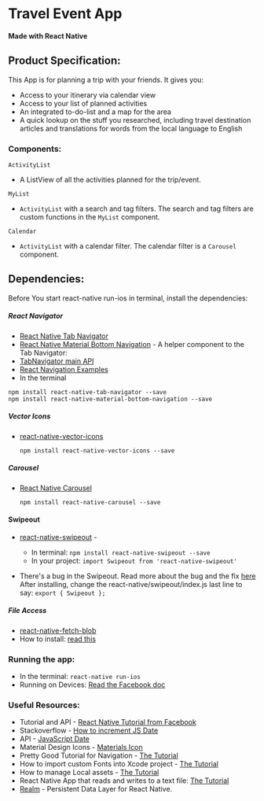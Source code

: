 # Travel Event App 
#### Made with React Native

## Product Specification:
This App is for planning a trip with your friends. It gives you:

* Access to your itinerary via calendar view
* Access to your list of planned activities
* An integrated to-do-list and a map for the area
* A quick lookup on the stuff you researched, including travel destination articles and translations for words from the local language to English

### Components:

``ActivityList`` 

* A ListView of all the activities planned for the trip/event.

``MyList`` 

* ``ActivityList`` with a search and tag filters. The search and tag filters are custom functions in the ``MyList`` component.

``Calendar``

* ``ActivityList`` with a calendar filter. The calendar filter is a ``Carousel`` component.


## Dependencies:
Before You start react-native run-ios in terminal, install the dependencies:
 
##### React Navigator
* [React Native Tab Navigator](https://github.com/expo/react-native-tab-navigator)
* [React Native Material Bottom Navigation](https://www.npmjs.com/package/react-native-material-bottom-navigation) -  A helper component to the Tab Navigator: 
* [TabNavigator main API](https://reactnavigation.org/docs/navigators/tab)
* [React Navigation Examples](https://github.com/react-community/react-navigation/tree/master/examples/NavigationPlayground/js)
* In the terminal

 ```
 npm install react-native-tab-navigator --save
 npm install react-native-material-bottom-navigation --save
 ```

##### Vector Icons  
 * [react-native-vector-icons](https://github.com/oblador/react-native-vector-icons)
 
	```npm install react-native-vector-icons --save```
  
##### Carousel
 * [React Native Carousel](https://github.com/nick/react-native-carousel) 
 	
 	```npm install react-native-carousel --save```
 
#### Swipeout
* [react-native-swipeout](https://github.com/dancormier/react-native-swipeout) - 

	* In terminal:	``npm install react-native-swipeout --save``
	* In your project: 
	``import Swipeout from 'react-native-swipeout'``

* There's a bug in the Swipeout. Read more about the bug and the fix [here](https://github.com/dancormier/react-native-swipeout/pull/175) After installing, change the react-native/swipeout/index.js last line to say: ``export { Swipeout };`` 

##### File Access
* [react-native-fetch-blob](https://github.com/wkh237/react-native-fetch-blob)
* How to install: [read this](https://github.com/wkh237/react-native-fetch-blob/issues/84)

  
### Running the app:
* In the terminal: ```react-native run-ios``` 
* Running on Devices: [Read the Facebook doc](https://facebook.github.io/react-native/docs/running-on-device.html)

### Useful Resources:
* Tutorial and API - [React Native Tutorial from Facebook](https://facebook.github.io/react-native/releases/next/docs/getting-started.html)
* Stackoverflow - [How to increment JS Date](https://stackoverflow.com/questions/3674539/incrementing-a-date-in-javascript)
* API - [JavaScript Date](https://developer.mozilla.org/en-US/docs/Web/JavaScript/Reference/Global_Objects/Date)
* Material Design Icons - [Materials Icon](https://material.io/icons/)
* Pretty Good Tutorial for Navigation - [The Tutorial](https://mentormate.com/blog/react-native-components/)
* How to import custom Fonts into Xcode project - [The Tutorial](http://codewithchris.com/common-mistakes-with-adding-custom-fonts-to-your-ios-app/)
* How to manage Local assets - [The Tutorial](https://willowtreeapps.com/ideas/react-native-tips-and-tricks-2-0-managing-static-assets-with-absolute-paths/)
* React Native App that reads and writes to a text file: [The Tutorial](http://moduscreate.com/react_native_custom_components_ios/)
* [Realm](https://realm.io/docs/javascript/latest/index.html) - Persistent Data Layer for React Native.